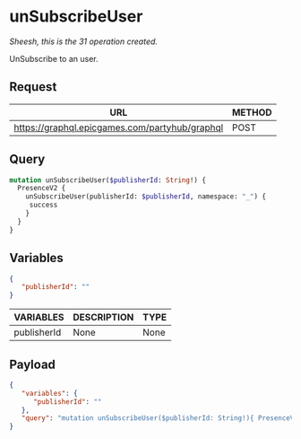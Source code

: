 # unSubscribeUser
*Sheesh, this is the 31 operation created.*

UnSubscribe to an user.

## Request
| URL | METHOD |
| - | - |
| https://graphql.epicgames.com/partyhub/graphql | POST |

## Query
```graphql
mutation unSubscribeUser($publisherId: String!) {
  PresenceV2 {
    unSubscribeUser(publisherId: $publisherId, namespace: "_") {
     success
    }
  }
}
```

## Variables
```json
{
   "publisherId": ""
}
```
| VARIABLES | DESCRIPTION | TYPE |
| - | - | - |
| publisherId | None | None |

## Payload
```json
{
   "variables": {
      "publisherId": ""
   },
   "query": "mutation unSubscribeUser($publisherId: String!){ PresenceV2 { unSubscribeUser(namespace: \"_\", publisherId: $publisherId) { success } } }"
}
```